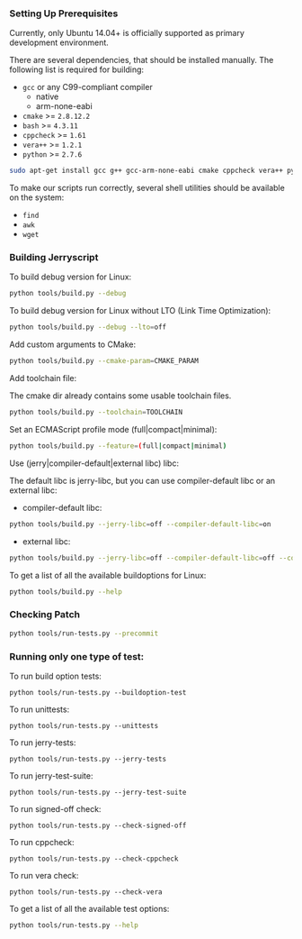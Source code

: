 ### Setting Up Prerequisites

Currently, only Ubuntu 14.04+ is officially supported as primary development environment.

There are several dependencies, that should be installed manually. The following list is required for building:

- `gcc` or any C99-compliant compiler
  - native
  - arm-none-eabi
- `cmake` >= `2.8.12.2`
- `bash` >= `4.3.11`
- `cppcheck` >= `1.61`
- `vera++` >= `1.2.1`
- `python` >= `2.7.6`

```bash
sudo apt-get install gcc g++ gcc-arm-none-eabi cmake cppcheck vera++ python
```

To make our scripts run correctly, several shell utilities should be available on the system:

- `find`
- `awk`
- `wget`

### Building Jerryscript

To build debug version for Linux:

```bash
python tools/build.py --debug
```

To build debug version for Linux without LTO (Link Time Optimization):

```bash
python tools/build.py --debug --lto=off
```

Add custom arguments to CMake:

```bash
python tools/build.py --cmake-param=CMAKE_PARAM
```

Add toolchain file:

The cmake dir already contains some usable toolchain files.

```bash
python tools/build.py --toolchain=TOOLCHAIN
```

Set an ECMAScript profile mode (full|compact|minimal):

```bash
python tools/build.py --feature=(full|compact|minimal)
```

Use (jerry|compiler-default|external libc) libc:

The default libc is jerry-libc, but you can use compiler-default libc or an external libc:
- compiler-default libc:

```bash
python tools/build.py --jerry-libc=off --compiler-default-libc=on
```

- external libc:

```bash
python tools/build.py --jerry-libc=off --compiler-default-libc=off --compile-flag="-I/path/to/libc/include"
```


To get a list of all the available buildoptions for Linux:

```bash
python tools/build.py --help
```

### Checking Patch

```bash
python tools/run-tests.py --precommit
```


### Running only one type of test:

To run build option tests:

```
python tools/run-tests.py --buildoption-test
```

To run unittests:

```
python tools/run-tests.py --unittests
```

To run jerry-tests:

```
python tools/run-tests.py --jerry-tests
```

To run jerry-test-suite:

```
python tools/run-tests.py --jerry-test-suite
```

To run signed-off check:

```
python tools/run-tests.py --check-signed-off
```

To run cppcheck:

```
python tools/run-tests.py --check-cppcheck
```

To run vera check:

```
python tools/run-tests.py --check-vera
```

To get a list of all the available test options:

```bash
python tools/run-tests.py --help
```